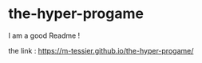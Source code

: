 # the-hyper-progame

I am a good Readme !


the link : https://m-tessier.github.io/the-hyper-progame/
